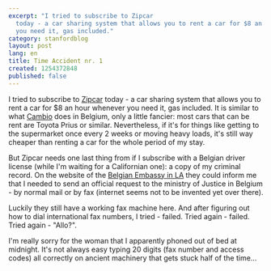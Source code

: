 ```yaml
---
excerpt: "I tried to subscribe to Zipcar
  today - a car sharing system that allows you to rent a car for $8 an hour whenever
  you need it, gas included."
category: stanfordblog
layout: post
lang: en
title: Time Accident nr. 1
created: 1254372848
published: false
---
```

I tried to subscribe to <a href="http://www.zipcar.com/stanford/" target="_blank">Zipcar</a> today - a car sharing system that allows you to rent a car for $8 an hour whenever you need it, gas included. It is similar to what <a href="http://www.cambio.be" target="_blank">Cambio</a> does in Belgium, only a little fancier: most cars that can be rent are Toyota Prius or similar. Nevertheless, if it's for things like getting to the supermarket once every 2 weeks or moving heavy loads, it's still way cheaper than renting a car for the whole period of my stay.

But Zipcar needs one last thing from if I subscribe with a Belgian driver license (while I'm waiting for a Californian one): a copy of my criminal record. On the website of the <a href="http://www.diplomatie.be/losangeles/" target="_blank">Belgian Embassy in LA</a> they could inform me that I needed to send an official request to the ministry of Justice in Belgium - by normal mail or by fax (internet seems not to be invented yet over there).

Luckily they still have a working fax machine here. And after figuring out how to dial international fax numbers, I tried - failed. Tried again - failed. Tried again - "Allo?".

I'm really sorry for the woman that I apparently phoned out of bed at midnight. It's not always easy typing 20 digits (fax number and access codes) all correctly on ancient machinery that gets stuck half of the time...
